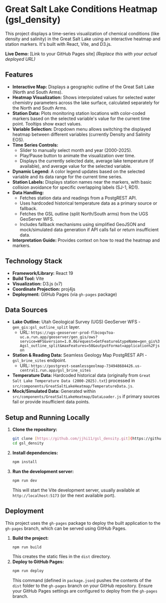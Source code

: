 # Great Salt Lake Conditions Heatmap (gsl_density)

This project displays a time-series visualization of chemical conditions (like density and salinity) in the Great Salt Lake using an interactive heatmap and station markers. It's built with React, Vite, and D3.js.

**Live Demo:** [Link to your GitHub Pages site] *(Replace this with your actual deployed URL)*

## Features

* **Interactive Map:** Displays a geographic outline of the Great Salt Lake (North and South Arms).
* **Heatmap Visualization:** Shows interpolated values for selected water chemistry parameters across the lake surface, calculated separately for the North and South Arms.
* **Station Data:** Plots monitoring station locations with color-coded markers based on the selected variable's value for the current time point. Tooltips show exact values.
* **Variable Selection:** Dropdown menu allows switching the displayed heatmap between different variables (currently Density and Salinity EOS).
* **Time Series Controls:**
    * Slider to manually select month and year (2000-2025).
    * Play/Pause button to animate the visualization over time.
    * Displays the currently selected date, average lake temperature (if available), and average value for the selected variable.
* **Dynamic Legend:** A color legend updates based on the selected variable and its data range for the current time series.
* **Station Labels:** Displays station names near the markers, with basic collision avoidance for specific overlapping labels (SJ-1, RD1).
* **Data Handling:**
    * Fetches station data and readings from a PostgREST API.
    * Uses hardcoded historical temperature data as a primary source or fallback.
    * Fetches the GSL outline (split North/South arms) from the UGS GeoServer WFS.
    * Includes fallback mechanisms using simplified GeoJSON and mock/simulated data generation if API calls fail or return insufficient data.
* **Interpretation Guide:** Provides context on how to read the heatmap and markers.

## Technology Stack

* **Framework/Library:** React 19
* **Build Tool:** Vite
* **Visualization:** D3.js (v7)
* **Coordinate Projection:** proj4js
* **Deployment:** GitHub Pages (via `gh-pages` package)

## Data Sources

* **Lake Outline:** Utah Geological Survey (UGS) GeoServer WFS - `gen_gis:gsl_outline_split` layer.
    * URL: `https://ugs-geoserver-prod-flbcoqv7oa-uc.a.run.app/geoserver/gen_gis/ows?service=WFS&version=1.0.0&request=GetFeature&typeName=gen_gis%3Agsl_outline_split&maxFeatures=50&outputFormat=application%2Fjson`
* **Station & Reading Data:** Seamless Geology Map PostgREST API - `gsl_brine_sites` endpoint.
    * URL: `https://postgrest-seamlessgeolmap-734948684426.us-central1.run.app/gsl_brine_sites`
* **Temperature Data:** Hardcoded historical data (originally from `Great Salt Lake Temperature Data (2000-2025).txt`) processed in `src/components/GreatSaltLakeHeatmap/TemperatureData.js`.
* **Mock/Simulated Data:** Generated within `src/components/GreatSaltLakeHeatmap/DataLoader.js` if primary sources fail or provide insufficient data points.

## Setup and Running Locally

1.  **Clone the repository:**
    ```bash
    git clone [https://github.com/jjhi11/gsl_density.git](https://github.com/jjhi11/gsl_density.git)
    cd gsl_density
    ```
2.  **Install dependencies:**
    ```bash
    npm install
    ```
3.  **Run the development server:**
    ```bash
    npm run dev
    ```
    This will start the Vite development server, usually available at `http://localhost:5173` (or the next available port).

## Deployment

This project uses the `gh-pages` package to deploy the built application to the `gh-pages` branch, which can be served using GitHub Pages.

1.  **Build the project:**
    ```bash
    npm run build
    ```
    This creates the static files in the `dist` directory.
2.  **Deploy to GitHub Pages:**
    ```bash
    npm run deploy
    ```
    This command (defined in `package.json`) pushes the contents of the `dist` folder to the `gh-pages` branch on your GitHub repository. Ensure your GitHub Pages settings are configured to deploy from the `gh-pages` branch.